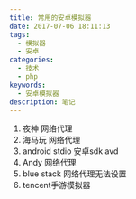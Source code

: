 ```yaml
---
title: 常用的安卓模拟器
date: 2017-07-06 18:11:13
tags:
  - 模拟器
  - 安卓
categories:
  - 技术
  - php
keywords:
  - 安卓模拟器
description: 笔记
---
```


1. 夜神   网络代理
2. 海马玩  网络代理
3. android stdio  安卓sdk avd
4. Andy  网络代理
5. blue stack 网络代理无法设置
6. tencent手游模拟器  